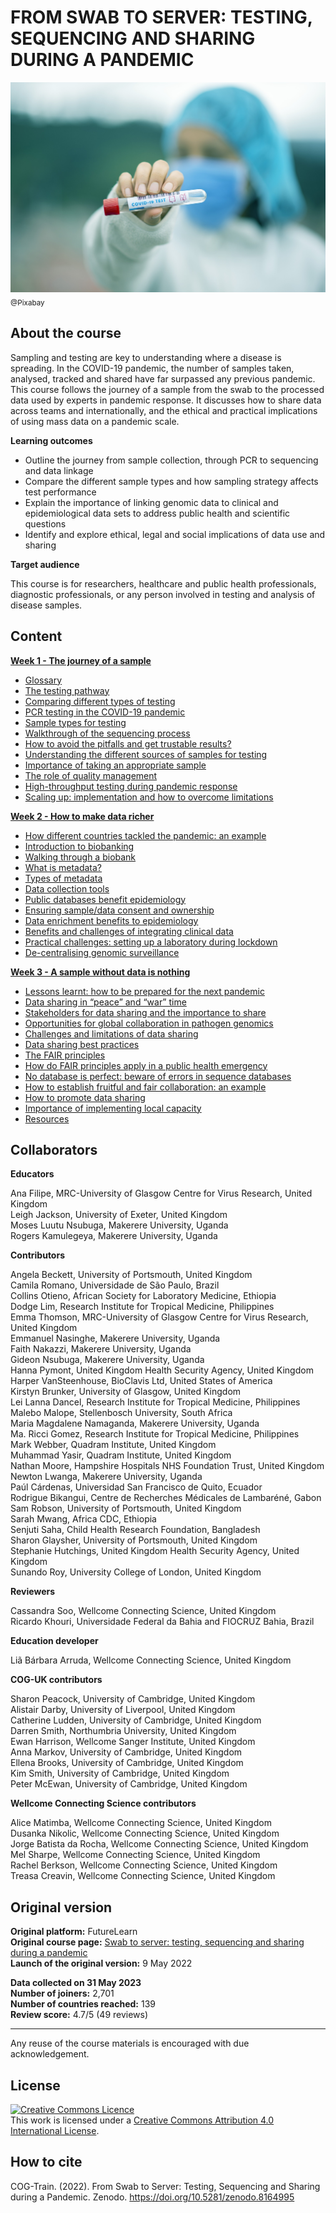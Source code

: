 # FROM SWAB TO SERVER: TESTING, SEQUENCING AND SHARING DURING A PANDEMIC


![](images/OC2_cover.jpeg)
<sub>@Pixabay</sub>

## About the course

Sampling and testing are key to understanding where a disease is spreading. In the COVID-19 pandemic, the number of samples taken, analysed, tracked and shared have far surpassed any previous pandemic. This course follows the journey of a sample from the swab to the processed data used by experts in pandemic response. It discusses how to share data across teams and internationally, and the ethical and practical implications of using mass data on a pandemic scale.


**Learning outcomes**

* Outline the journey from sample collection, through PCR to sequencing and data linkage         
* Compare the different sample types and how sampling strategy affects test performance
* Explain the importance of linking genomic data to clinical and epidemiological data sets to address public health and scientific questions
* Identify and explore ethical, legal and social implications of data use and sharing

**Target audience**          

This course is for researchers, healthcare and public health professionals, diagnostic professionals, or any person involved in testing and analysis of disease samples.

## Content

**[Week 1 - The journey of a sample](https://wcscourses.github.io/COG-Train_Resources/swab_to_server_week1.html#THE_JOURNEY_OF_A_SAMPLE)**

* [Glossary](https://wcscourses.github.io/COG-Train_Resources/swab_to_server_week1.html#Glossary)           
* [The testing pathway](https://wcscourses.github.io/COG-Train_Resources/swab_to_server_week1.html#The_testing_pathway)         
* [Comparing different types of testing](https://wcscourses.github.io/COG-Train_Resources/swab_to_server_week1.html#Comparing_different_types_of_testing)         
* [PCR testing in the COVID-19 pandemic](https://wcscourses.github.io/COG-Train_Resources/swab_to_server_week1.html#PCR_testing_in_the_COVID-19_pandemic)          
* [Sample types for testing](https://wcscourses.github.io/COG-Train_Resources/swab_to_server_week1.html#Sample_types_for_testing)           
* [Walkthrough of the sequencing process](https://wcscourses.github.io/COG-Train_Resources/swab_to_server_week1.html#Walkthrough_of_the_sequencing_process)           
* [How to avoid the pitfalls and get trustable results?](https://wcscourses.github.io/COG-Train_Resources/swab_to_server_week1.html#How_to_avoid_the_pitfalls_and_get_trustable_results)            
* [Understanding the different sources of samples for testing](https://wcscourses.github.io/COG-Train_Resources/swab_to_server_week1.html#Understanding_the_different_sources_of_samples_for_testing)          
* [Importance of taking an appropriate sample](https://wcscourses.github.io/COG-Train_Resources/swab_to_server_week1.html#Importance_of_taking_an_appropriate_sample)             
* [The role of quality management](https://wcscourses.github.io/COG-Train_Resources/swab_to_server_week1.html#The_role_of_quality_management)              
* [High-throughput testing during pandemic response](https://wcscourses.github.io/COG-Train_Resources/swab_to_server_week1.html#High-throughput_testing_during_pandemic_response)              
* [Scaling up: implementation and how to overcome limitations](https://wcscourses.github.io/COG-Train_Resources/swab_to_server_week1.html#Scaling_up:_implementation_and_how_to_overcome_limitations)              


**[Week 2 - How to make data richer](https://wcscourses.github.io/COG-Train_Resources/swab_to_server_week2.html#HOW_TO_MAKE_DATA_RICHER)**

* [How different countries tackled the pandemic: an example](https://wcscourses.github.io/COG-Train_Resources/swab_to_server_week2.html#How_different_countries_tackled_the_pandemic:_an_example)               
* [Introduction to biobanking](https://wcscourses.github.io/COG-Train_Resources/swab_to_server_week2.html#Introduction_to_biobanking)              
* [Walking through a biobank](https://wcscourses.github.io/COG-Train_Resources/swab_to_server_week2.html#Walking_through_a_biobank)             
* [What is metadata?](https://wcscourses.github.io/COG-Train_Resources/swab_to_server_week2.html#What_is_metadata)              
* [Types of metadata](https://wcscourses.github.io/COG-Train_Resources/swab_to_server_week2.html#Types_of_metadata)            
* [Data collection tools](https://wcscourses.github.io/COG-Train_Resources/swab_to_server_week2.html#Data_collection_tools)              
* [Public databases benefit epidemiology](https://wcscourses.github.io/COG-Train_Resources/swab_to_server_week2.html#Public_databases_benefit_epidemiology)             
* [Ensuring sample/data consent and ownership](https://wcscourses.github.io/COG-Train_Resources/swab_to_server_week2.html#Ensuring_sampledata_consent_and_ownership)             
* [Data enrichment benefits to epidemiology](https://wcscourses.github.io/COG-Train_Resources/swab_to_server_week2.html#Data_enrichment_benefits_to_epidemiology)              
* [Benefits and challenges of integrating clinical data](​​https://wcscourses.github.io/COG-Train_Resources/swab_to_server_week2.html#Benefits_and_challenges_of_integrating_clinical_data)           
* [Practical challenges: setting up a laboratory during lockdown](https://wcscourses.github.io/COG-Train_Resources/swab_to_server_week2.html#Practical_challenges:_setting_up_a_laboratory_during_lockdown)              
* [De-centralising genomic surveillance](https://wcscourses.github.io/COG-Train_Resources/swab_to_server_week2.html#De-centralising_genomic_surveillance)             

**[Week 3 - A sample without data is nothing](https://wcscourses.github.io/COG-Train_Resources/swab_to_server_week3.html#A_SAMPLE_WITHOUT_DATA_IS_NOTHING)**

* [Lessons learnt: how to be prepared for the next pandemic](https://wcscourses.github.io/COG-Train_Resources/swab_to_server_week3.html#Lessons_learnt:_how_to_be_prepared_for_the_next_pandemic)           
* [Data sharing in “peace” and “war” time](https://wcscourses.github.io/COG-Train_Resources/swab_to_server_week3.html#Data_sharing_in_%E2%80%9Cpeace%E2%80%9D_and_%E2%80%9Cwar%E2%80%9D_time)       
* [Stakeholders for data sharing and the importance to share](https://wcscourses.github.io/COG-Train_Resources/swab_to_server_week3.html#Stakeholders_for_data_sharing_and_the_importance_to_share)          
* [Opportunities for global collaboration in pathogen genomics](https://wcscourses.github.io/COG-Train_Resources/swab_to_server_week3.html#Opportunities_for_global_collaboration_in_pathogen_genomics)            
* [Challenges and limitations of data sharing](https://wcscourses.github.io/COG-Train_Resources/swab_to_server_week3.html#Challenges_and_limitations_of_data_sharing)          
* [Data sharing best practices](https://wcscourses.github.io/COG-Train_Resources/swab_to_server_week3.html#Data_sharing_best_practices)            
* [The FAIR principles](https://wcscourses.github.io/COG-Train_Resources/swab_to_server_week3.html#The_FAIR_principles)           
* [How do FAIR principles apply in a public health emergency](https://wcscourses.github.io/COG-Train_Resources/swab_to_server_week3.html#How_do_FAIR_principles_apply_in_a_public_health_emergency)        
* [No database is perfect: beware of errors in sequence databases](https://wcscourses.github.io/COG-Train_Resources/swab_to_server_week3.html#No_database_is_perfect:_beware_of_errors_in_sequence_databases)              
* [How to establish fruitful and fair collaboration: an example](https://wcscourses.github.io/COG-Train_Resources/swab_to_server_week3.html#How_to_establish_fruitful_and_fair_collaboration:_an_example)            
* [How to promote data sharing](https://wcscourses.github.io/COG-Train_Resources/swab_to_server_week3.html#How_to_promote_data_sharing)          
* [Importance of implementing local capacity](https://wcscourses.github.io/COG-Train_Resources/swab_to_server_week3.html#Importance_of_implementing_local_capacity)             
* [Resources](https://wcscourses.github.io/COG-Train_Resources/swab_to_server_week3.html#Resources)         

## Collaborators

**Educators**     

Ana Filipe, MRC-University of Glasgow Centre for Virus Research, United Kingdom              
Leigh Jackson, University of Exeter, United Kingdom          
Moses Luutu Nsubuga, Makerere University, Uganda            
Rogers Kamulegeya, Makerere University, Uganda               

**Contributors**

Angela Beckett, University of Portsmouth, United Kingdom          
Camila Romano, Universidade de São Paulo, Brazil              
Collins Otieno, African Society for Laboratory Medicine, Ethiopia                   
Dodge Lim, Research Institute for Tropical Medicine, Philippines          
Emma Thomson, MRC-University of Glasgow Centre for Virus Research, United Kingdom        
Emmanuel Nasinghe, Makerere University, Uganda        
Faith Nakazzi, Makerere University, Uganda             
Gideon Nsubuga, Makerere University, Uganda              
Hanna Pymont, United Kingdom Health Security Agency, United Kingdom              
Harper VanSteenhouse, BioClavis Ltd, United States of America            
Kirstyn Brunker, University of Glasgow, United Kingdom                 
Lei Lanna Dancel, Research Institute for Tropical Medicine, Philippines            
Malebo Malope, Stellenbosch University, South Africa              
Maria Magdalene Namaganda, Makerere University, Uganda                  
Ma. Ricci Gomez, Research Institute for Tropical Medicine, Philippines      
Mark Webber, Quadram Institute, United Kingdom             
Muhammad Yasir, Quadram Institute, United Kingdom                                          
Nathan Moore, Hampshire Hospitals NHS Foundation Trust, United Kingdom          
Newton Lwanga, Makerere University, Uganda                          
Paúl Cárdenas, Universidad San Francisco de Quito, Ecuador                           
Rodrigue Bikangui, Centre de Recherches Médicales de Lambaréné, Gabon                 
Sam Robson, University of Portsmouth, United Kingdom                 
Sarah Mwang, Africa CDC, Ethiopia                                            
Senjuti Saha, Child Health Research Foundation, Bangladesh                 
Sharon Glaysher, University of Portsmouth, United Kingdom                                
Stephanie Hutchings, United Kingdom Health Security Agency, United Kingdom                 
Sunando Roy, University College of London, United Kingdom                            

**Reviewers**

Cassandra Soo, Wellcome Connecting Science, United Kingdom                    
Ricardo Khouri, Universidade Federal da Bahia and FIOCRUZ Bahia, Brazil                      

**Education developer**
  
Liã Bárbara Arruda, Wellcome Connecting Science, United Kingdom        

**COG-UK contributors**

Sharon Peacock, University of Cambridge, United Kingdom              
Alistair Darby, University of Liverpool, United Kingdom             
Catherine Ludden, University of Cambridge, United Kingdom                  
Darren Smith, Northumbria University, United Kingdom            
Ewan Harrison, Wellcome Sanger Institute, United Kingdom            
Anna Markov, University of Cambridge, United Kingdom               
Ellena Brooks, University of Cambridge, United Kingdom                
Kim Smith, University of Cambridge, United Kingdom               
Peter McEwan, University of Cambridge, United Kingdom                

**Wellcome Connecting Science contributors**

Alice Matimba, Wellcome Connecting Science, United Kingdom                 
Dusanka Nikolic, Wellcome Connecting Science, United Kingdom               
Jorge Batista da Rocha, Wellcome Connecting Science, United Kingdom                                          
Mel Sharpe, Wellcome Connecting Science, United Kingdom    
Rachel Berkson, Wellcome Connecting Science, United Kingdom                    
Treasa Creavin, Wellcome Connecting Science, United Kingdom                 

## Original version

**Original platform:** FutureLearn       
**Original course page:** [Swab to server: testing, sequencing and sharing during a pandemic](https://www.futurelearn.com/courses/from-swab-to-server-testing-sequencing-sharing-during-a-pandemic/1)                           
**Launch of the original version:** 9 May 2022                

**Data collected on 31 May 2023**          
**Number of joiners:** 2,701          
**Number of countries reached:** 139          
**Review score:** 4.7/5 (49 reviews)           
         

******
Any reuse of the course materials is encouraged with due acknowledgement.

## License
<a rel="license" href="http://creativecommons.org/licenses/by/4.0/"><img alt="Creative Commons Licence" style="border-width:0" src="https://i.creativecommons.org/l/by/4.0/88x31.png" /></a><br />This work is licensed under a <a rel="license" href="http://creativecommons.org/licenses/by/4.0/">Creative Commons Attribution 4.0 International License</a>.

## How to cite 

COG-Train. (2022). From Swab to Server: Testing, Sequencing and Sharing during a Pandemic. Zenodo. https://doi.org/10.5281/zenodo.8164995



